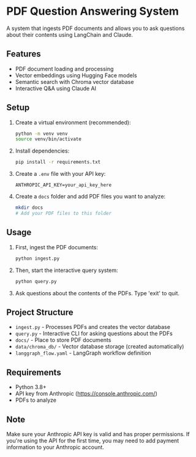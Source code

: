 # PDF Question Answering System

A system that ingests PDF documents and allows you to ask questions about their contents using LangChain and Claude.

## Features

- PDF document loading and processing
- Vector embeddings using Hugging Face models
- Semantic search with Chroma vector database
- Interactive Q&A using Claude AI

## Setup

1. Create a virtual environment (recommended):
   ```bash
   python -m venv venv
   source venv/bin/activate  
   ```

2. Install dependencies:
   ```bash
   pip install -r requirements.txt
   ```

3. Create a `.env` file with your API key:
   ```
   ANTHROPIC_API_KEY=your_api_key_here
   ```

4. Create a `docs` folder and add PDF files you want to analyze:
   ```bash
   mkdir docs
   # Add your PDF files to this folder
   ```

## Usage

1. First, ingest the PDF documents:
   ```bash
   python ingest.py
   ```

2. Then, start the interactive query system:
   ```bash
   python query.py
   ```

3. Ask questions about the contents of the PDFs. Type 'exit' to quit.

## Project Structure

- `ingest.py` - Processes PDFs and creates the vector database
- `query.py` - Interactive CLI for asking questions about the PDFs
- `docs/` - Place to store PDF documents
- `data/chroma_db/` - Vector database storage (created automatically)
- `langgraph_flow.yaml` - LangGraph workflow definition

## Requirements

- Python 3.8+
- API key from Anthropic (https://console.anthropic.com/)
- PDFs to analyze

## Note

Make sure your Anthropic API key is valid and has proper permissions. If you're using the API for the first time, you may need to add payment information to your Anthropic account.